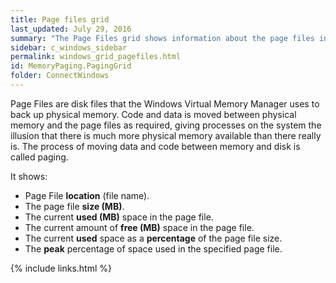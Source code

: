 ```yaml
---
title: Page files grid
last_updated: July 29, 2016
summary: "The Page Files grid shows information about the page files in use by Windows."
sidebar: c_windows_sidebar
permalink: windows_grid_pagefiles.html
id: MemoryPaging.PagingGrid
folder: ConnectWindows
---
```




Page Files are disk files that the Windows Virtual Memory Manager uses to back up physical memory. Code and data is moved between physical memory and the page files as required, giving processes on the system the illusion that there is much more physical memory available than there really is. The process of moving data and code between memory and disk is called paging.

It shows:

* Page File **location** (file name).
* The page file **size (MB)**.
* The current **used (MB)** space in the page file.
* The current amount of **free (MB)** space in the page file.
* The current **used** space as a **percentage** of the page file size.
* The **peak** percentage of space used in the specified page file.


{% include links.html %}
